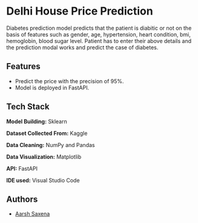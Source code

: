 
# Delhi House Price Prediction

Diabetes prediction model predicts that the patient is diabitic or not on the basis of features such as gender, age, hypertension, heart condition, bmi, hemoglobin, blood sugar level. Patient has to enter their above details and the prediction modal works and predict the case of diabetes.
## Features

- Predict the price with the precision of 95%.
- Model is deployed in FastAPI.


## Tech Stack

**Model Building:** Sklearn

**Dataset Collected From:** Kaggle

**Data Cleaning:** NumPy and Pandas

**Data Visualization:** Matplotlib

**API:** FastAPI

**IDE used:** Visual Studio Code



## Authors

- [Aarsh Saxena](https://github.com/aarshsaxena)

